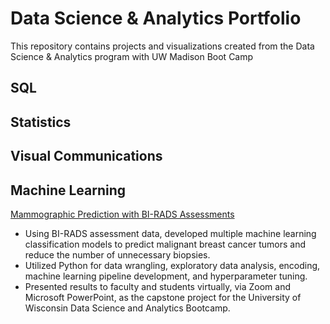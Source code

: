 # Data Science & Analytics Portfolio
This repository contains projects and visualizations created from the Data Science & Analytics program with UW Madison Boot Camp
## SQL

## Statistics

## Visual Communications


## Machine Learning

[Mammographic Prediction with BI-RADS Assessments](/Mammographic%20Prediction%20with%20BI-RADS%20Assessments/)

*	Using BI-RADS assessment data, developed multiple machine learning classification models to predict malignant breast cancer tumors and reduce the number of unnecessary biopsies.
*	Utilized Python for data wrangling, exploratory data analysis, encoding, machine learning pipeline development, and hyperparameter tuning.
*	Presented results to faculty and students virtually, via Zoom and Microsoft PowerPoint, as the capstone project for the University of Wisconsin Data Science and Analytics Bootcamp.


